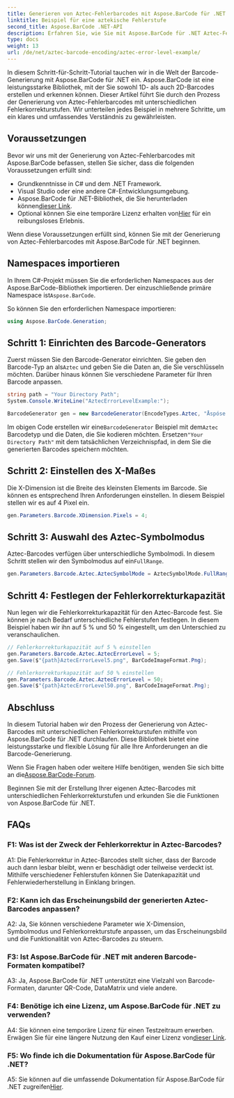 ```yaml
---
title: Generieren von Aztec-Fehlerbarcodes mit Aspose.BarCode für .NET
linktitle: Beispiel für eine aztekische Fehlerstufe
second_title: Aspose.BarCode .NET-API
description: Erfahren Sie, wie Sie mit Aspose.BarCode für .NET Aztec-Fehlerbarcodes mit unterschiedlichen Fehlerstufen generieren. Umfassende Anleitung zur Barcode-Erstellung.
type: docs
weight: 13
url: /de/net/aztec-barcode-encoding/aztec-error-level-example/
---
```

In diesem Schritt-für-Schritt-Tutorial tauchen wir in die Welt der Barcode-Generierung mit Aspose.BarCode für .NET ein. Aspose.BarCode ist eine leistungsstarke Bibliothek, mit der Sie sowohl 1D- als auch 2D-Barcodes erstellen und erkennen können. Dieser Artikel führt Sie durch den Prozess der Generierung von Aztec-Fehlerbarcodes mit unterschiedlichen Fehlerkorrekturstufen. Wir unterteilen jedes Beispiel in mehrere Schritte, um ein klares und umfassendes Verständnis zu gewährleisten.

## Voraussetzungen

Bevor wir uns mit der Generierung von Aztec-Fehlerbarcodes mit Aspose.BarCode befassen, stellen Sie sicher, dass die folgenden Voraussetzungen erfüllt sind:

- Grundkenntnisse in C# und dem .NET Framework.
- Visual Studio oder eine andere C#-Entwicklungsumgebung.
-  Aspose.BarCode für .NET-Bibliothek, die Sie herunterladen können[dieser Link](https://releases.aspose.com/barcode/net/).
-  Optional können Sie eine temporäre Lizenz erhalten von[Hier](https://purchase.aspose.com/temporary-license/) für ein reibungsloses Erlebnis.

Wenn diese Voraussetzungen erfüllt sind, können Sie mit der Generierung von Aztec-Fehlerbarcodes mit Aspose.BarCode für .NET beginnen.

## Namespaces importieren

 In Ihrem C#-Projekt müssen Sie die erforderlichen Namespaces aus der Aspose.BarCode-Bibliothek importieren. Der einzuschließende primäre Namespace ist`Aspose.BarCode`.

So können Sie den erforderlichen Namespace importieren:

```csharp
using Aspose.BarCode.Generation;
```

## Schritt 1: Einrichten des Barcode-Generators

 Zuerst müssen Sie den Barcode-Generator einrichten. Sie geben den Barcode-Typ an als`Aztec` und geben Sie die Daten an, die Sie verschlüsseln möchten. Darüber hinaus können Sie verschiedene Parameter für Ihren Barcode anpassen.

```csharp
string path = "Your Directory Path";
System.Console.WriteLine("AztecErrorLevelExample:");

BarcodeGenerator gen = new BarcodeGenerator(EncodeTypes.Aztec, "Åspóse.Barcóde© is a powerful library to generate & recognize 1D & 2D barcodes");
```

 Im obigen Code erstellen wir eine`BarcodeGenerator` Beispiel mit dem`Aztec` Barcodetyp und die Daten, die Sie kodieren möchten. Ersetzen`"Your Directory Path"` mit dem tatsächlichen Verzeichnispfad, in dem Sie die generierten Barcodes speichern möchten.

## Schritt 2: Einstellen des X-Maßes

Die X-Dimension ist die Breite des kleinsten Elements im Barcode. Sie können es entsprechend Ihren Anforderungen einstellen. In diesem Beispiel stellen wir es auf 4 Pixel ein.

```csharp
gen.Parameters.Barcode.XDimension.Pixels = 4;
```

## Schritt 3: Auswahl des Aztec-Symbolmodus

 Aztec-Barcodes verfügen über unterschiedliche Symbolmodi. In diesem Schritt stellen wir den Symbolmodus auf ein`FullRange`.

```csharp
gen.Parameters.Barcode.Aztec.AztecSymbolMode = AztecSymbolMode.FullRange;
```

## Schritt 4: Festlegen der Fehlerkorrekturkapazität

Nun legen wir die Fehlerkorrekturkapazität für den Aztec-Barcode fest. Sie können je nach Bedarf unterschiedliche Fehlerstufen festlegen. In diesem Beispiel haben wir ihn auf 5 % und 50 % eingestellt, um den Unterschied zu veranschaulichen.

```csharp
// Fehlerkorrekturkapazität auf 5 % einstellen
gen.Parameters.Barcode.Aztec.AztecErrorLevel = 5;
gen.Save($"{path}AztecErrorLevel5.png", BarCodeImageFormat.Png);

// Fehlerkorrekturkapazität auf 50 % einstellen
gen.Parameters.Barcode.Aztec.AztecErrorLevel = 50;
gen.Save($"{path}AztecErrorLevel50.png", BarCodeImageFormat.Png);
```

## Abschluss

In diesem Tutorial haben wir den Prozess der Generierung von Aztec-Barcodes mit unterschiedlichen Fehlerkorrekturstufen mithilfe von Aspose.BarCode für .NET durchlaufen. Diese Bibliothek bietet eine leistungsstarke und flexible Lösung für alle Ihre Anforderungen an die Barcode-Generierung.

 Wenn Sie Fragen haben oder weitere Hilfe benötigen, wenden Sie sich bitte an die[Aspose.BarCode-Forum](https://forum.aspose.com/c/barcode/13).

Beginnen Sie mit der Erstellung Ihrer eigenen Aztec-Barcodes mit unterschiedlichen Fehlerkorrekturstufen und erkunden Sie die Funktionen von Aspose.BarCode für .NET.

## FAQs

### F1: Was ist der Zweck der Fehlerkorrektur in Aztec-Barcodes?

A1: Die Fehlerkorrektur in Aztec-Barcodes stellt sicher, dass der Barcode auch dann lesbar bleibt, wenn er beschädigt oder teilweise verdeckt ist. Mithilfe verschiedener Fehlerstufen können Sie Datenkapazität und Fehlerwiederherstellung in Einklang bringen.

### F2: Kann ich das Erscheinungsbild der generierten Aztec-Barcodes anpassen?

A2: Ja, Sie können verschiedene Parameter wie X-Dimension, Symbolmodus und Fehlerkorrekturstufe anpassen, um das Erscheinungsbild und die Funktionalität von Aztec-Barcodes zu steuern.

### F3: Ist Aspose.BarCode für .NET mit anderen Barcode-Formaten kompatibel?

A3: Ja, Aspose.BarCode für .NET unterstützt eine Vielzahl von Barcode-Formaten, darunter QR-Code, DataMatrix und viele andere.

### F4: Benötige ich eine Lizenz, um Aspose.BarCode für .NET zu verwenden?

 A4: Sie können eine temporäre Lizenz für einen Testzeitraum erwerben. Erwägen Sie für eine längere Nutzung den Kauf einer Lizenz von[dieser Link](https://purchase.aspose.com/buy).

### F5: Wo finde ich die Dokumentation für Aspose.BarCode für .NET?

 A5: Sie können auf die umfassende Dokumentation für Aspose.BarCode für .NET zugreifen[Hier](https://reference.aspose.com/barcode/net/).